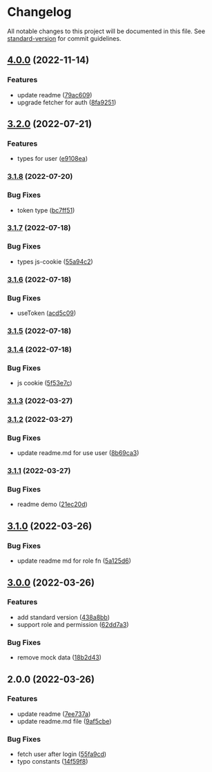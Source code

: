 # Changelog

All notable changes to this project will be documented in this file. See [standard-version](https://github.com/conventional-changelog/standard-version) for commit guidelines.

## [4.0.0](https://github.com/vuthanhbayit/vue3-auth/compare/v3.2.0...v4.0.0) (2022-11-14)


### Features

* update readme ([79ac609](https://github.com/vuthanhbayit/vue3-auth/commit/79ac609001b8d91564a8da139bb6c8f929ed2d69))
* upgrade fetcher for auth ([8fa9251](https://github.com/vuthanhbayit/vue3-auth/commit/8fa9251248bda25b83a1281451d5590f8167f89c))

## [3.2.0](https://github.com/vuthanhbayit/vue3-auth/compare/v3.1.8...v3.2.0) (2022-07-21)


### Features

* types for user ([e9108ea](https://github.com/vuthanhbayit/vue3-auth/commit/e9108ea6eaae262d3c9623ff5052b2804daf3870))

### [3.1.8](https://github.com/vuthanhbayit/vue3-auth/compare/v3.1.7...v3.1.8) (2022-07-20)


### Bug Fixes

* token type ([bc7ff51](https://github.com/vuthanhbayit/vue3-auth/commit/bc7ff51c8d2e0f46adfe625f532bb1b4a3476be0))

### [3.1.7](https://github.com/vuthanhbayit/vue3-auth/compare/v3.1.6...v3.1.7) (2022-07-18)


### Bug Fixes

* types js-cookie ([55a94c2](https://github.com/vuthanhbayit/vue3-auth/commit/55a94c20adb366913d603fae2d874676ca87ed6f))

### [3.1.6](https://github.com/vuthanhbayit/vue3-auth/compare/v3.1.5...v3.1.6) (2022-07-18)


### Bug Fixes

* useToken ([acd5c09](https://github.com/vuthanhbayit/vue3-auth/commit/acd5c090eda87dc906f7b6e52de456cbf567b62f))

### [3.1.5](https://github.com/vuthanhbayit/vue3-auth/compare/v3.1.4...v3.1.5) (2022-07-18)

### [3.1.4](https://github.com/vuthanhbayit/vue3-auth/compare/v3.1.3...v3.1.4) (2022-07-18)


### Bug Fixes

* js cookie ([5f53e7c](https://github.com/vuthanhbayit/vue3-auth/commit/5f53e7c316b4637b5c78a0fbe0fce2401d89cd39))

### [3.1.3](https://github.com/vuthanhbayit/vue3-auth/compare/v3.1.2...v3.1.3) (2022-03-27)

### [3.1.2](https://github.com/vuthanhbayit/vue3-auth/compare/v3.1.1...v3.1.2) (2022-03-27)


### Bug Fixes

* update readme.md for use user ([8b69ca3](https://github.com/vuthanhbayit/vue3-auth/commit/8b69ca3a1aa559160d991b53eb27b4df867eef71))

### [3.1.1](https://github.com/vuthanhbayit/vue3-auth/compare/v3.1.0...v3.1.1) (2022-03-27)


### Bug Fixes

* readme demo ([21ec20d](https://github.com/vuthanhbayit/vue3-auth/commit/21ec20d9e2c97a1880bb72a18c4655560972d9f4))

## [3.1.0](https://github.com/vuthanhbayit/vue3-auth/compare/v3.0.0...v3.1.0) (2022-03-26)


### Bug Fixes

* update readme md for role fn ([5a125d6](https://github.com/vuthanhbayit/vue3-auth/commit/5a125d67e31eb637782855e5a78bb366429a3db7))

## [3.0.0](https://github.com/vuthanhbayit/vue3-auth/compare/v2.0.0...v3.0.0) (2022-03-26)


### Features

* add standard version ([438a8bb](https://github.com/vuthanhbayit/vue3-auth/commit/438a8bbe488a13046a9badf19577c1340dabd301))
* support role and permission ([62dd7a3](https://github.com/vuthanhbayit/vue3-auth/commit/62dd7a33343b7821676b999bd9dc8b09b6fed4b1))


### Bug Fixes

* remove mock data ([18b2d43](https://github.com/vuthanhbayit/vue3-auth/commit/18b2d432c3f26be43fafb0c86d52ab47c0ea51f6))

## 2.0.0 (2022-03-26)


### Features

* update readme ([7ee737a](https://github.com/vuthanhbayit/vue3-auth/commit/7ee737a64447e5c3eb262c83b9c7d80aa1b896e3))
* update readme.md file ([9af5cbe](https://github.com/vuthanhbayit/vue3-auth/commit/9af5cbe4b33ee4d39222622253c8e24148ad0a0d))


### Bug Fixes

* fetch user after login ([55fa9cd](https://github.com/vuthanhbayit/vue3-auth/commit/55fa9cdaf0c8211e09909e27f856854fc715466e))
* typo constants ([14f59f8](https://github.com/vuthanhbayit/vue3-auth/commit/14f59f8e77ed4127ca7dd20c27517f3776257790))
